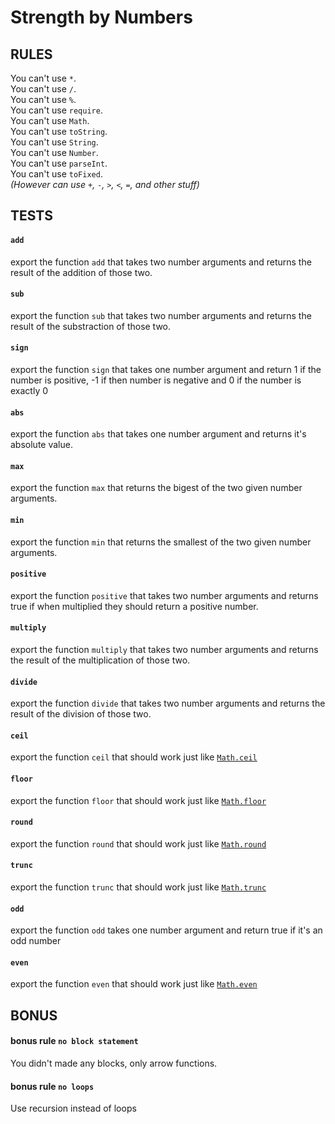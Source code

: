 # Strength by Numbers


## RULES
You can't use `*`.  
You can't use `/`.  
You can't use `%`.  
You can't use `require`.  
You can't use `Math`.  
You can't use `toString`.  
You can't use `String`.  
You can't use `Number`.  
You can't use `parseInt`.  
You can't use `toFixed`.  
*(However can use `+`, `-`, `>`, `<`, `=`, and other stuff)*

## TESTS

#### `add`
export the function `add` that takes two number arguments
and returns the result of the addition of those two.

#### `sub`
export the function `sub` that takes two number arguments
and returns the result of the substraction of those two.

#### `sign`
export the function `sign` that takes one number argument
and return 1 if the number is positive, -1 if then number is negative
and 0 if the number is exactly 0

#### `abs`
export the function `abs` that takes one number argument
and returns it's absolute value.

#### `max`
export the function `max` that returns the bigest of the two
given number arguments.

#### `min`
export the function `min` that returns the smallest of the two
given number arguments.

#### `positive`
export the function `positive` that takes two number arguments
and returns true if when multiplied they should return a positive number.

#### `multiply`
export the function `multiply` that takes two number arguments
and returns the result of the multiplication of those two.

#### `divide`
export the function `divide` that takes two number arguments
and returns the result of the division of those two.

#### `ceil`
export the function `ceil` that should work just like
[`Math.ceil`](https://developer.mozilla.org/en-US/docs/Web/JavaScript/Reference/Global_Objects/Math/ceil)

#### `floor`
export the function `floor` that should work just like
[`Math.floor`](https://developer.mozilla.org/en-US/docs/Web/JavaScript/Reference/Global_Objects/Math/floor)

#### `round`
export the function `round` that should work just like
[`Math.round`](https://developer.mozilla.org/en-US/docs/Web/JavaScript/Reference/Global_Objects/Math/round)

#### `trunc`
export the function `trunc` that should work just like
[`Math.trunc`](https://developer.mozilla.org/en-US/docs/Web/JavaScript/Reference/Global_Objects/Math/trunc)

#### `odd`
export the function `odd` takes one number argument and return true if it's an odd number

#### `even`
export the function `even` that should work just like
[`Math.even`](https://developer.mozilla.org/en-US/docs/Web/JavaScript/Reference/Global_Objects/Math/even)


## BONUS

#### bonus rule `no block statement`
You didn't made any blocks, only arrow functions.

#### bonus rule `no loops`
Use recursion instead of loops
